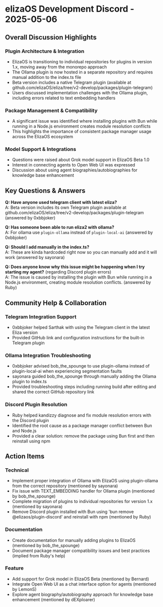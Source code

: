 # elizaOS Development Discord - 2025-05-06

## Overall Discussion Highlights

### Plugin Architecture & Integration
- ElizaOS is transitioning to individual repositories for plugins in version 1.x, moving away from the monorepo approach
- The Ollama plugin is now hosted in a separate repository and requires manual addition to the index.ts file
- Beta version includes a native Telegram plugin (available at github.com/elizaOS/eliza/tree/v2-develop/packages/plugin-telegram)
- Users discussed implementation challenges with the Ollama plugin, including errors related to text embedding handlers

### Package Management & Compatibility
- A significant issue was identified where installing plugins with Bun while running in a Node.js environment creates module resolution conflicts
- This highlights the importance of consistent package manager usage across the ElizaOS ecosystem

### Model Support & Integrations
- Questions were raised about Grok model support in ElizaOS Beta 1.0
- Interest in connecting agents to Open Web UI was expressed
- Discussion about using agent biographies/autobiographies for knowledge base enhancement

## Key Questions & Answers

**Q: Have anyone used telegram client with latest eliza?**  
A: Beta version includes its own Telegram plugin available at github.com/elizaOS/eliza/tree/v2-develop/packages/plugin-telegram (answered by 0xbbjoker)

**Q: Has someone been able to run eliza2 with ollama?**  
A: For ollama use `plugin-ollama` instead of `plugin-local-ai` (answered by 0xbbjoker)

**Q: Should I add manually in the index.ts?**  
A: These are kinda hardcoded right now so you can manually add and it will work (answered by sayonara)

**Q: Does anyone know why this issue might be happening when I try starting my agent?** (regarding Discord plugin errors)  
A: The issue is caused by installing the plugin with Bun while running in a Node.js environment, creating module resolution conflicts. (answered by Ruby)

## Community Help & Collaboration

### Telegram Integration Support
- 0xbbjoker helped Sarthak with using the Telegram client in the latest Eliza version
- Provided GitHub link and configuration instructions for the built-in Telegram plugin

### Ollama Integration Troubleshooting
- 0xbbjoker advised bob_the_spounge to use plugin-ollama instead of plugin-local-ai when experiencing segmentation faults
- sayonara guided bob_the_spounge through manually adding the Ollama plugin to index.ts
- Provided troubleshooting steps including running build after editing and shared the correct GitHub repository link

### Discord Plugin Resolution
- Ruby helped kandizzy diagnose and fix module resolution errors with the Discord plugin
- Identified the root cause as a package manager conflict between Bun and Node.js
- Provided a clear solution: remove the package using Bun first and then reinstall using npm

## Action Items

### Technical
- Implement proper integration of Ollama with ElizaOS using plugin-ollama from the correct repository (mentioned by sayonara)
- Fix issue with TEXT_EMBEDDING handler for Ollama plugin (mentioned by bob_the_spounge)
- Complete migration of plugins to individual repositories for version 1.x (mentioned by sayonara)
- Remove Discord plugin installed with Bun using 'bun remove @elizaos/plugin-discord' and reinstall with npm (mentioned by Ruby)

### Documentation
- Create documentation for manually adding plugins to ElizaOS (mentioned by bob_the_spounge)
- Document package manager compatibility issues and best practices (implied from Ruby's help)

### Feature
- Add support for Grok model in ElizaOS Beta (mentioned by Bernard)
- Integrate Open Web UI as a chat interface option for agents (mentioned by LemonS)
- Explore agent biography/autobiography approach for knowledge base enhancement (mentioned by dEXploarer)